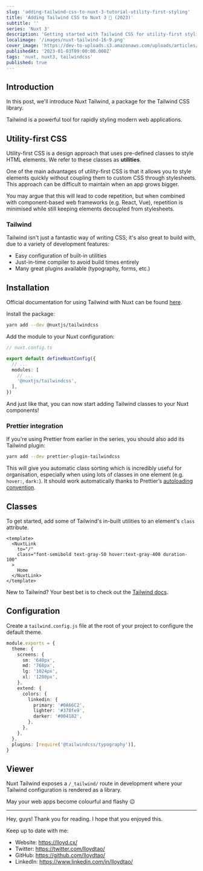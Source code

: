 ```yaml
---
slug: 'adding-tailwind-css-to-nuxt-3-tutorial-utility-first-styling'
title: 'Adding Tailwind CSS to Nuxt 3 🍃 (2023)'
subtitle: ''
series: 'Nuxt 3'
description: 'Getting started with Tailwind CSS for utility-first styling.'
localimage: '/images/nuxt-tailwind-16-9.png'
cover_image: 'https://dev-to-uploads.s3.amazonaws.com/uploads/articles/x5hmki02dbl8xwt820vj.png'
publishedAt: '2023-01-03T09:00:00.000Z'
tags: 'nuxt, nuxt3, tailwindcss'
published: true
---
```


## Introduction

In this post, we'll introduce Nuxt Tailwind, a package for the Tailwind CSS library.

Tailwind is a powerful tool for rapidly styling modern web applications.

## Utility-first CSS

Utility-first CSS is a design approach that uses pre-defined classes to style HTML elements. We refer to these classes as **utilities**.

One of the main advantages of utility-first CSS is that it allows you to style elements quickly without coupling them to custom CSS through stylesheets. This approach can be difficult to maintain when an app grows bigger.

You may argue that this will lead to code repetition, but when combined with component-based web frameworks (e.g. React, Vue), repetition is minimised while still keeping elements decoupled from stylesheets.

### Tailwind

Tailwind isn't just a fantastic way of writing CSS; it's also great to build with, due to a variety of development features:

- Easy configuration of built-in utilities
- Just-in-time compiler to avoid build times entirely
- Many great plugins available (typography, forms, etc.)

## Installation

Official documentation for using Tailwind with Nuxt can be found [here](https://nuxt.com/modules/tailwindcss).

Install the package:

```sh
yarn add --dev @nuxtjs/tailwindcss
```

Add the module to your Nuxt configuration:

```ts
// nuxt.config.ts

export default defineNuxtConfig({
  // ...
  modules: [
    // ...
    '@nuxtjs/tailwindcss',
  ],
})
```

And just like that, you can now start adding Tailwind classes to your Nuxt components!

### Prettier integration

If you're using Prettier from earlier in the series, you should also add its Tailwind plugin:

```bash
yarn add --dev prettier-plugin-tailwindcss
```

This will give you automatic class sorting which is incredibly useful for organisation, especially when using lots of classes in one element (e.g. `hover:`, `dark:`). It should work automatically thanks to Prettier’s [autoloading convention](https://prettier.io/docs/en/plugins.html).

## Classes

To get started, add some of Tailwind's in-built utilities to an element's `class` attribute.

```vue
<template>
  <NuxtLink
    to="/"
    class="font-semibold text-gray-50 hover:text-gray-400 duration-100"
  >
    Home
  </NuxtLink>
</template>
```

New to Tailwind? Your best bet is to check out the [Tailwind docs](https://tailwindcss.com/docs/utility-first).

## Configuration

Create a `tailwind.config.js` file at the root of your project to configure the default theme.

```ts
module.exports = {
  theme: {
    screens: {
      sm: '640px',
      md: '768px',
      lg: '1024px',
      xl: '1280px',
    },
    extend: {
      colors: {
        linkedin: {
          primary: '#0A66C2',
          lighter: '#378fe9',
          darker: '#004182',
        },
      },
    },
  },
  plugins: [require('@tailwindcss/typography')],
}
```

## Viewer

Nuxt Tailwind exposes a `/_tailwind/` route in development where your Tailwind configuration is rendered as a library.

May your web apps become colourful and flashy 😉

---

Hey, guys! Thank you for reading. I hope that you enjoyed this.

Keep up to date with me:

- Website: https://lloyd.cx/
- Twitter: https://twitter.com/lloydtao/
- GitHub: https://github.com/lloydtao/
- LinkedIn: https://www.linkedin.com/in/lloydtao/
